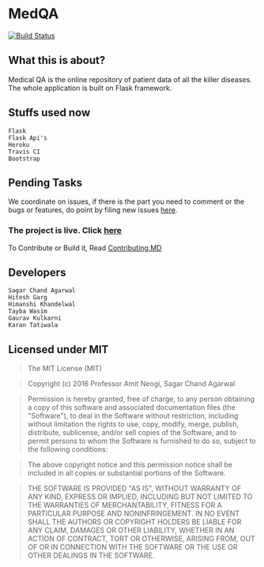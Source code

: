 
# MedQA

[![Build Status](https://travis-ci.org/MedQA/medqa.svg?branch=master)](https://travis-ci.org/MedQA/medqa)

## What this is about?
Medical QA is the online repository of patient data of all the killer diseases.
The whole application is built on Flask framework.


## Stuffs used now
```
Flask
Flask Api's
Heroku
Travis CI
Bootstrap
```

## Pending Tasks

We coordinate on issues, if there is the part you need to comment or the bugs or features,
do point by filing new issues [here](https://github.com/medqa/medqa/issues).

### The project is live. Click [here](https://medqadevelop.herokuapp.com/)  

To Contribute or Build it, Read [Contributing.MD](CONTRIBUTING.MD)

## Developers
```
Sagar Chand Agarwal
Hitesh Garg
Himanshi Khandelwal
Tayba Wasim
Gaurav Kulkarni
Karan Tatiwala
```

## Licensed under MIT
>The MIT License (MIT)

>Copyright (c) 2016 Professor Amit Neogi, Sagar Chand Agarwal

>Permission is hereby granted, free of charge, to any person obtaining a copy of this software and associated documentation files (the "Software"), to deal in the Software without restriction, including without limitation the rights to use, copy, modify, merge, publish, distribute, sublicense, and/or sell copies of the Software, and to permit persons to whom the Software is furnished to do so, subject to the following conditions:

>The above copyright notice and this permission notice shall be included in all copies or substantial portions of the Software.

>THE SOFTWARE IS PROVIDED "AS IS", WITHOUT WARRANTY OF ANY KIND, EXPRESS OR IMPLIED, INCLUDING BUT NOT LIMITED TO THE WARRANTIES OF MERCHANTABILITY, FITNESS FOR A PARTICULAR PURPOSE AND NONINFRINGEMENT. IN NO EVENT SHALL THE AUTHORS OR COPYRIGHT HOLDERS BE LIABLE FOR ANY CLAIM, DAMAGES OR OTHER LIABILITY, WHETHER IN AN ACTION OF CONTRACT, TORT OR OTHERWISE, ARISING FROM, OUT OF OR IN CONNECTION WITH THE SOFTWARE OR THE USE OR OTHER DEALINGS IN THE SOFTWARE.
